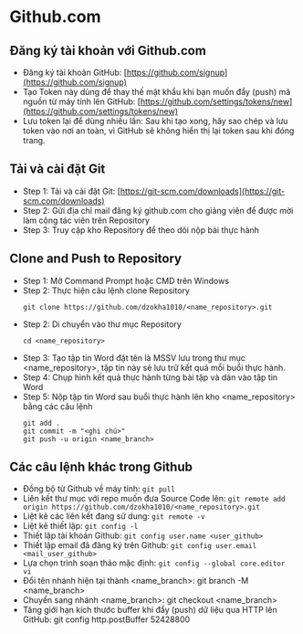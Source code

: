 # Github.com
## Đăng ký tài khoản với Github.com
- Đăng ký tài khoản GitHub: [https://github.com/signup](https://github.com/signup)
- Tạo Token này dùng để thay thế mật khẩu khi bạn muốn đẩy (push) mã nguồn từ máy tính lên GitHub: [https://github.com/settings/tokens/new](https://github.com/settings/tokens/new)
- Lưu token lại để dùng nhiều lần: Sau khi tạo xong, hãy sao chép và lưu token vào nơi an toàn, vì GitHub sẽ không hiển thị lại token sau khi đóng trang.
## Tải và cài đặt Git
- Step 1: Tải và cài đặt Git: [https://git-scm.com/downloads](https://git-scm.com/downloads)
- Step 2: Gửi địa chỉ mail đăng ký github.com cho giảng viên để được mời làm cộng tác viên trên Repository
- Step 3: Truy cập kho Repository để theo dõi nộp bài thực hành
## Clone and Push to Repository
- Step 1: Mở Command Prompt hoặc CMD trên Windows
- Step 2: Thực hiện câu lệnh clone Repository
  ```
  git clone https://github.com/dzokha1010/<name_repository>.git
  ```
- Step 2: Di chuyển vào thư mục Repository
  ```
  cd <name_repository>
  ```
- Step 3: Tạo tập tin Word đặt tên là MSSV lưu trong thư mục <name_repository>, tập tin này sẻ lưu trữ kết quả mỗi buổi thực hành.
- Step 4: Chụp hình kết quả thực hành từng bài tập và dán vào tập tin Word
- Step 5: Nộp tập tin Word sau buổi thực hành lên kho <name_repository> bằng các câu lệnh
  ```
  git add .  
  git commit -m "<ghi chú>"  
  git push -u origin <name_branch>
  ```
## Các câu lệnh khác trong Github
- Đồng bộ từ Github về máy tính: `git pull`
- Liên kết thư mục với repo muốn đưa Source Code lên: `git remote add origin https://github.com/dzokha1010/<name_repository>.git`
- Liệt kê các liên kết đang sử dung: `git remote -v`
- Liệt kê thiết lập: `git config -l`
- Thiết lập tài khoản Github: `git config user.name <user_github>`
- Thiết lập email đã đăng ký trên Github: `git config user.email <mail_user_github>`
- Lựa chọn trình soạn thảo mặc định: `git config --global core.editor vi`
- Đổi tên nhánh hiện tại thành <name_branch>: git branch -M <name_branch>
- Chuyển sang nhánh <name_branch>: git checkout <name_branch>
- Tăng giới hạn kích thước buffer khi đẩy (push) dữ liệu qua HTTP lên GitHub: git config http.postBuffer 52428800
